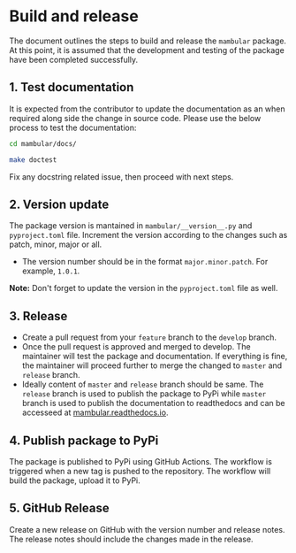 # Build and release

The document outlines the steps to build and release the `mambular` package. At this point, it is assumed that the development and testing of the package have been completed successfully.

## 1. Test documentation
It is expected from the contributor to update the documentation as an when required along side the change in source code. Please use the below process to test the documentation:

```sh
cd mambular/docs/

make doctest
```
Fix any docstring related issue, then proceed with next steps.

## 2. Version update
The package version is mantained in `mambular/__version__.py` and `pyproject.toml` file. Increment the version according to the changes such as patch, minor, major or all.

- The version number should be in the format `major.minor.patch`. For example, `1.0.1`.

**Note:** Don't forget to update the version in the `pyproject.toml` file as well.


## 3. Release

- Create a pull request from your `feature` branch to the `develop` branch.
- Once the pull request is approved and merged to develop. The maintainer will test the package and documentation. If everything is fine, the maintainer will proceed further to merge the changed to `master` and `release` branch.
- Ideally content of `master` and `release` branch should be same. The `release` branch is used to publish the package to PyPi while `master` branch is used to publish the documentation to readthedocs and can be accesseed at [mambular.readthedocs.io](https://mambular.readthedocs.io/en/latest/).


## 4. Publish package to PyPi

The package is published to PyPi using GitHub Actions. The workflow is triggered when a new tag is pushed to the repository. The workflow will build the package, upload it to PyPi.

## 5. GitHub Release

Create a new release on GitHub with the version number and release notes. The release notes should include the changes made in the release.
